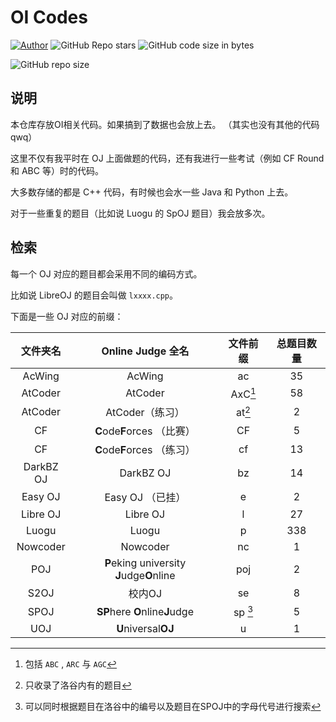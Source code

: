 # OI Codes

[![Author](https://img.shields.io/badge/Author-KaiserWilheim-b68469.svg?style=for-the-badge)](https://kaiserwilheim.github.io) ![GitHub Repo stars](https://img.shields.io/github/stars/kaiserwilheim/OIcodes?style=for-the-badge) ![GitHub code size in bytes](https://img.shields.io/github/languages/code-size/kaiserwilheim/OIcodes?color=red&style=for-the-badge)

![GitHub repo size](https://img.shields.io/github/repo-size/kaiserwilheim/OIcodes?style=for-the-badge)

## 说明

本仓库存放OI相关代码。如果搞到了数据也会放上去。
（其实也没有其他的代码qwq）

这里不仅有我平时在 OJ 上面做题的代码，还有我进行一些考试（例如 CF Round 和 ABC 等）时的代码。

大多数存储的都是 C++ 代码，有时候也会水一些 Java 和 Python 上去。

对于一些重复的题目（比如说 Luogu 的 SpOJ 题目）我会放多次。

## 检索

每一个 OJ 对应的题目都会采用不同的编码方式。

比如说 LibreOJ 的题目会叫做 `lxxxx.cpp`。

下面是一些 OJ 对应的前缀：

| 文件夹名 | Online Judge 全名 | 文件前缀 | 总题目数量 |
|:-------:|:----------------:|:-------:|:--------:|
| AcWing | AcWing | ac | 35 |
| AtCoder | AtCoder | AxC[^1] | 58 |
| AtCoder | AtCoder（练习） | at[^2] | 2 |
| CF | **C**ode**F**orces （比赛） | CF | 5 |
| CF | **C**ode**F**orces （练习） | cf | 13 |
| DarkBZ OJ | DarkBZ OJ | bz | 14 |
| Easy OJ | Easy OJ （已挂） | e | 2 |
| Libre OJ | Libre OJ | l | 27 |
| Luogu | Luogu | p | 338 |
| Nowcoder | Nowcoder | nc | 1 |
| POJ | **P**eking university **J**udge**O**nline | poj | 2 |
| S2OJ | 校内OJ | se | 8 |
| SPOJ | **SP**here **O**nline**J**udge | sp [^3] | 5 |
| UOJ | **U**niversal**OJ** | u | 1 |

[^1]: 包括 `ABC` , `ARC` 与 `AGC`

[^2]: 只收录了洛谷内有的题目

[^3]: 可以同时根据题目在洛谷中的编号以及题目在SPOJ中的字母代号进行搜索



